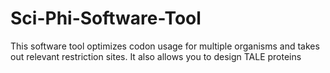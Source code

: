 # Sci-Phi-Software-Tool
This software tool optimizes codon usage for multiple organisms and takes out relevant restriction sites. 
It also allows you to design TALE proteins
